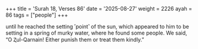 +++
title = 'Surah 18, Verses 86'
date = '2025-08-27'
weight = 2226
ayah = 86
tags = ["people"]
+++

until he reached the setting ˹point˺ of the sun, which appeared to him to be setting in a spring of murky water, where he found some people. We said, “O Ⱬul-Qarnain! Either punish them or treat them kindly.”